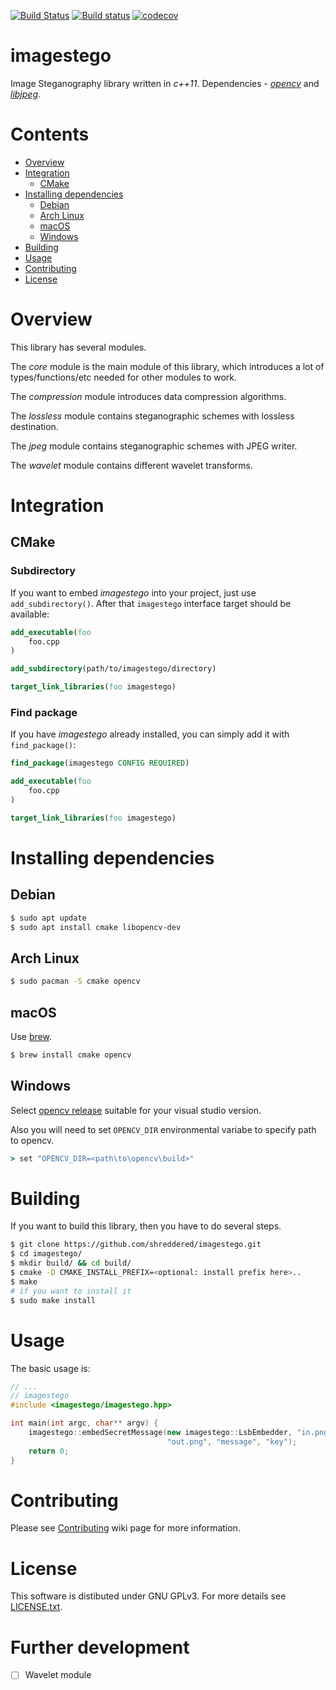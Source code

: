 [![Build Status](https://travis-ci.com/shreddered/imagestego.svg?branch=master)](https://travis-ci.com/shreddered/imagestego)
[![Build status](https://ci.appveyor.com/api/projects/status/stugi74mkai6x44q/branch/master?svg=true)](https://ci.appveyor.com/project/shreddered/imagestego/branch/master)
[![codecov](https://codecov.io/gh/shreddered/imagestego/branch/master/graph/badge.svg)](https://codecov.io/gh/shreddered/imagestego)

# imagestego

Image Steganography library written in _c++11_.
Dependencies - [_opencv_](https://github.com/opencv/opencv) and [_libjpeg_](http://www.ijg.org/).

# Contents

- [Overview](#overview)
- [Integration](#integration)
    * [CMake](#cmake)
- [Installing dependencies](#installing-dependencies)
    * [Debian](#debian)
    * [Arch Linux](#arch-linux)
    * [macOS](#mac-os)
    * [Windows](#windows)
- [Building](#building)
- [Usage](#usage)
- [Contributing](#contributing)
- [License](#license)

# Overview

This library has several modules.

The _core_ module is the main module of this library, which introduces a lot of types/functions/etc needed for other modules to work.

The _compression_ module introduces data compression algorithms.

The _lossless_ module contains steganographic schemes with lossless destination.

The _jpeg_ module contains steganographic schemes with JPEG writer.

The _wavelet_ module contains different wavelet transforms.

# Integration

## CMake

### Subdirectory

If you want to embed _imagestego_ into your project, just use `add_subdirectory()`.
After that `imagestego` interface target should be available:

```cmake
add_executable(foo
    foo.cpp
)

add_subdirectory(path/to/imagestego/directory)

target_link_libraries(foo imagestego)
```

### Find package

If you have _imagestego_ already installed, you can simply add it with `find_package()`:

```cmake
find_package(imagestego CONFIG REQUIRED)

add_executable(foo
    foo.cpp
)

target_link_libraries(foo imagestego)
```

# Installing dependencies

## Debian

```bash
$ sudo apt update
$ sudo apt install cmake libopencv-dev
```
## Arch Linux

```bash
$ sudo pacman -S cmake opencv
```

## macOS

Use [brew](https://brew.sh/).
```bash
$ brew install cmake opencv
```

## Windows

Select [opencv release](https://github.com/opencv/opencv/releases/latest) suitable for your visual studio version.

Also you will need to set `OPENCV_DIR` environmental variabe to specify path to opencv.
```bat
> set "OPENCV_DIR=<path\to\opencv\build>"
```

# Building

If you want to build this library, then you have to do several steps.
```bash
$ git clone https://github.com/shreddered/imagestego.git
$ cd imagestego/
$ mkdir build/ && cd build/
$ cmake -D CMAKE_INSTALL_PREFIX=<optional: install prefix here>..
$ make
# if you want to install it
$ sudo make install
```

# Usage

The basic usage is:

```cpp
// ...
// imagestego
#include <imagestego/imagestego.hpp>

int main(int argc, char** argv) {
    imagestego::embedSecretMessage(new imagestego::LsbEmbedder, "in.png",
                                   "out.png", "message", "key");
    return 0;
}
```

# Contributing

Please see [Contributing](https://github.com/shreddered/imagestego/wiki/Contributing) wiki page for more information.

# License

This software is distibuted under GNU GPLv3. For more details see [LICENSE.txt](LICENSE.txt).

# Further development

- [ ] Wavelet module
